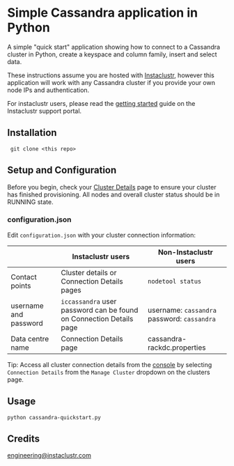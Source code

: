 # Simple Cassandra application in Python

A simple "quick start" application showing how to connect to a Cassandra cluster in Python, create a keyspace and column family, insert and select data.

These instructions assume you are hosted with [Instaclustr](https://www.instaclustr.com), however this application will work with any Cassandra cluster if you provide your own node IPs and authentication. 

For instaclustr users, please read the [getting started](https://support.instaclustr.com/hc/en-us/articles/203759250-Connecting-to-a-Cluster
) guide on the Instaclustr support portal.


## Installation

` git clone <this repo>` 

## Setup and Configuration

Before you begin, check your [Cluster Details](https://www.instaclustr.com/dashboard/clusters) page to ensure your cluster has finished provisioning. All nodes and overall cluster status should be in RUNNING state.  

### configuration.json

Edit `configuration.json` with your cluster connection information:

|  | Instaclustr users | Non-Instaclustr users|
| ------------ | ------------- | ------------ |
| Contact points | Cluster details or Connection Details pages | `nodetool status`  |
| username and password | `iccassandra` user password can be found on Connection Details page | username: `cassandra` password: `cassandra` |
| Data centre name | Connection Details page | cassandra-rackdc.properties|

Tip: Access all cluster connection details from the [console](https://www.instaclustr.com/dashboard/clusters) by selecting `Connection Details` from the `Manage Cluster` dropdown on the clusters page. 


## Usage
`python cassandra-quickstart.py`

	
## Credits

[engineering@instaclustr.com](mailto:engineering@instaclustr.com)
